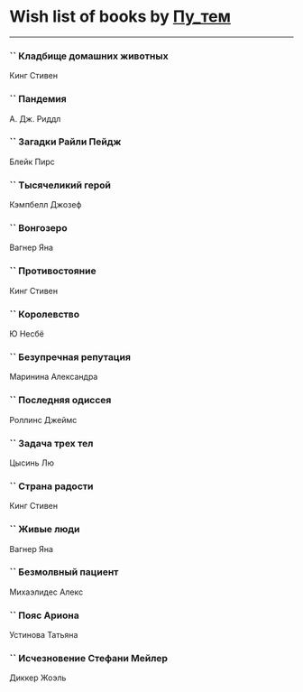 # Wish list of books by [Пу_тем](https://www.facebook.com/profile.php?id=3448154788585127)
---

### `` Кладбище домашних животных
Кинг Стивен

### `` Пандемия
А. Дж. Риддл

### `` Загадки Райли Пейдж
Блейк Пирс

### `` Тысячеликий герой
Кэмпбелл Джозеф

### `` Вонгозеро
Вагнер Яна

### `` Противостояние
Кинг Стивен

### `` Королевство
Ю Несбё

### `` Безупречная репутация
Маринина Александра

### `` Последняя одиссея
Роллинс Джеймс

### `` Задача трех тел
Цысинь Лю

### `` Страна радости
Кинг Стивен

### `` Живые люди
Вагнер Яна

### `` Безмолвный пациент
Михаэлидес Алекс

### `` Пояс Ариона
Устинова Татьяна

### `` Исчезновение Стефани Мейлер
Диккер Жоэль

